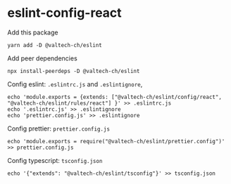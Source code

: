# eslint-config-react

Add this package

    yarn add -D @valtech-ch/eslint

Add peer dependencies

    npx install-peerdeps -D @valtech-ch/eslint

Config eslint: `.eslintrc.js` and `.eslintignore`,

    echo 'module.exports = {extends: ["@valtech-ch/eslint/config/react", "@valtech-ch/eslint/rules/react"] }' >> .eslintrc.js
    echo '.eslintrc.js' >> .eslintignore
    echo 'prettier.config.js' >> .eslintignore

Config prettier: `prettier.config.js`

    echo 'module.exports = require("@valtech-ch/eslint/prettier.config")' >> prettier.config.js

Config typescript: `tsconfig.json`

    echo '{"extends": "@valtech-ch/eslint/tsconfig"}' >> tsconfig.json
